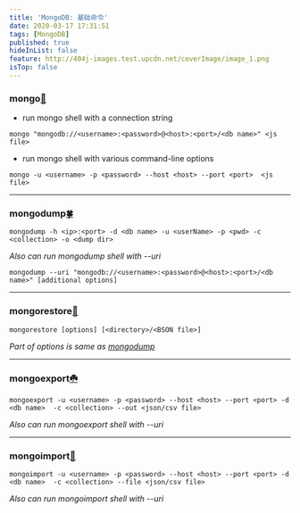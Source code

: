```yaml
---
title: 'MongoDB: 基础命令'
date: 2020-03-17 17:31:51
tags: [MongoDB]
published: true
hideInList: false
feature: http://404j-images.test.upcdn.net/coverImage/image_1.png
isTop: false
---
```

### **mongo[🍃](https://docs.mongodb.com/manual/reference/program/mongo/)**
* run mongo shell with a connection string
```
mongo "mongodb://<username>:<password>@<host>:<port>/<db name>" <js file>
```
* run mongo shell with various command-line options
```
mongo -u <username> -p <password> --host <host> --port <port>  <js file>
```

---
### **mongodump[🍀](https://docs.mongodb.com/manual/reference/program/mongodump/)**
```
mongodump -h <ip>:<port> -d <db name> -u <userName> -p <pwd> -c <collection> -o <dump dir>
```
*Also can run mongodump shell with --uri*
```
mongodump --uri "mongodb://<username>:<password>@<host>:<port>/<db name>" [additional options]
```

---
### **mongorestore[🌴](https://docs.mongodb.com/manual/reference/program/mongorestore/)** 
```
mongorestore [options] [<directory>/<BSON file>]
```
*Part of options is same as [mongodump](#mongodump)*

---
### **mongoexport[☘️](https://docs.mongodb.com/manual/reference/program/mongoexport/)**
```
mongoexport -u <username> -p <password> --host <host> --port <port> -d <db name>  -c <collection> --out <json/csv file>
```
*Also can run mongoexport shell with --uri*

---
### **mongoimport[🍂](https://docs.mongodb.com/manual/reference/program/mongoimport/)**
```
mongoimport -u <username> -p <password> --host <host> --port <port> -d <db name>  -c <collection> --file <json/csv file>
```
*Also can run mongoimport shell with --uri*